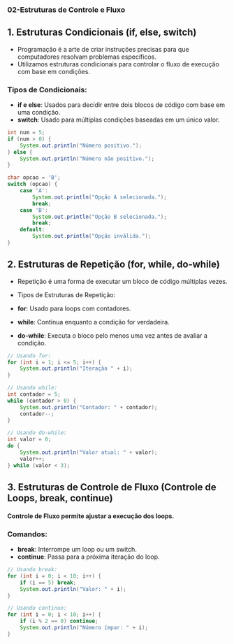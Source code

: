 ### 02-Estruturas de Controle e Fluxo

## 1. Estruturas Condicionais (if, else, switch)

- Programação é a arte de criar instruções precisas para que computadores resolvam problemas específicos.
- Utilizamos estruturas condicionais para controlar o fluxo de execução com base em condições.

### Tipos de Condicionais:

- **if e else**: Usados para decidir entre dois blocos de código com base em uma condição.
- **switch**: Usado para múltiplas condições baseadas em um único valor.

```java
int num = 5;  
if (num > 0) {  
    System.out.println("Número positivo.");  
} else {  
    System.out.println("Número não positivo.");  
}  

char opcao = 'B';  
switch (opcao) {  
    case 'A':  
        System.out.println("Opção A selecionada.");  
        break;  
    case 'B':  
        System.out.println("Opção B selecionada.");  
        break;  
    default:  
        System.out.println("Opção inválida.");  
}
```

## 2. Estruturas de Repetição (for, while, do-while)

- Repetição é uma forma de executar um bloco de código múltiplas vezes.

- Tipos de Estruturas de Repetição:
- **for**: Usado para loops com contadores.
- **while**: Continua enquanto a condição for verdadeira.
- **do-while**: Executa o bloco pelo menos uma vez antes de avaliar a condição.

```java
// Usando for:
for (int i = 1; i <= 5; i++) {
    System.out.println("Iteração " + i);
}

// Usando while:
int contador = 5;
while (contador > 0) {
    System.out.println("Contador: " + contador);
    contador--;
}

// Usando do-while:
int valor = 0;
do {
    System.out.println("Valor atual: " + valor);
    valor++;
} while (valor < 3);
```

## 3. Estruturas de Controle de Fluxo (Controle de Loops, break, continue)

#### Controle de Fluxo permite ajustar a execução dos loops.

### Comandos:

- **break**: Interrompe um loop ou um switch.
- **continue**: Passa para a próxima iteração do loop.

```java
// Usando break:
for (int i = 0; i < 10; i++) {
    if (i == 5) break;  
    System.out.println("Valor: " + i);
}

// Usando continue:
for (int i = 0; i < 10; i++) {
    if (i % 2 == 0) continue;  
    System.out.println("Número ímpar: " + i);
}
```